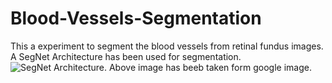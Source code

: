 # Blood-Vessels-Segmentation
This a experiment to segment the blood vessels from retinal fundus images.
A SegNet Architecture has been used for segmentation.
<img src="https://www.researchgate.net/profile/Adam-Czajka-3/publication/326151825/figure/fig2/AS:647447659438083@1531374959468/Encoder-decoder-architecture-of-SegNet-Inference-takes-place-from-left-to-right-Size-of.png" alt="SegNet Architecture"/>. Above image has beeb taken form google image.


